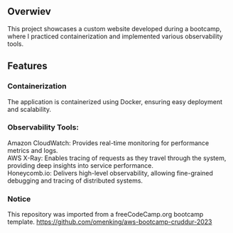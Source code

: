 ## Overwiev
This project showcases a custom website developed during a bootcamp, where I practiced containerization and implemented various observability tools.

## Features

### Containerization
The application is containerized using Docker, ensuring easy deployment and scalability.

### Observability Tools:
Amazon CloudWatch: Provides real-time monitoring for performance metrics and logs.  
AWS X-Ray: Enables tracing of requests as they travel through the system, providing deep insights into service performance.  
Honeycomb.io: Delivers high-level observability, allowing fine-grained debugging and tracing of distributed systems.

### Notice
This repository was imported from a freeCodeCamp.org bootcamp template.
https://github.com/omenking/aws-bootcamp-cruddur-2023
